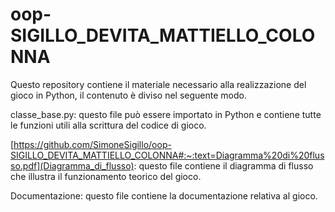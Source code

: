 # oop-SIGILLO_DEVITA_MATTIELLO_COLONNA
Questo repository contiene il materiale necessario alla realizzazione del gioco in Python, il contenuto è diviso nel seguente modo.

classe_base.py: questo file può essere importato in Python e contiene tutte le funzioni utili alla scrittura del codice di gioco.

[https://github.com/SimoneSigillo/oop-SIGILLO_DEVITA_MATTIELLO_COLONNA#:~:text=Diagramma%20di%20flusso.pdf](Diagramma_di_flusso): questo file contiene il diagramma di flusso che illustra il funzionamento teorico del gioco.

Documentazione: questo file contiene la documentazione relativa al gioco. 
